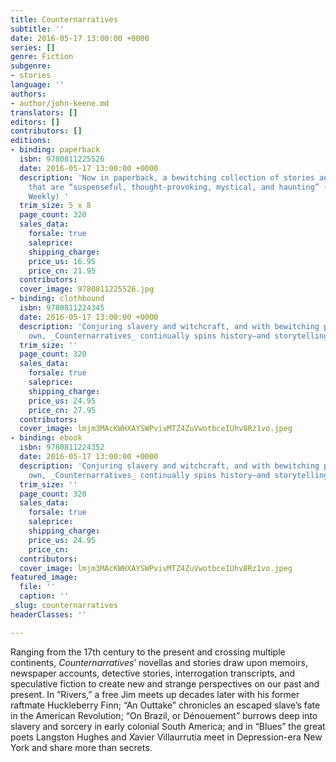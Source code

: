 ```yaml
---
title: Counternarratives
subtitle: ''
date: 2016-05-17 13:00:00 +0000
series: []
genre: Fiction
subgenre:
- stories
language: ''
authors:
- author/john-keene.md
translators: []
editors: []
contributors: []
editions:
- binding: paperback
  isbn: 9780811225526
  date: 2016-05-17 13:00:00 +0000
  description: 'Now in paperback, a bewitching collection of stories and novellas
    that are “suspenseful, thought-provoking, mystical, and haunting” (Publishers
    Weekly) '
  trim_size: 5 x 8
  page_count: 320
  sales_data:
    forsale: true
    saleprice: 
    shipping_charge: 
    price_us: 16.95
    price_cn: 21.95
  contributors: 
  cover_image: 9780811225526.jpg
- binding: clothbound
  isbn: 9780811224345
  date: 2016-05-17 13:00:00 +0000
  description: 'Conjuring slavery and witchcraft, and with bewitching powers all its
    own, _Counternarratives_ continually spins history—and storytelling—on its head '
  trim_size: ''
  page_count: 320
  sales_data:
    forsale: true
    saleprice: 
    shipping_charge: 
    price_us: 24.95
    price_cn: 27.95
  contributors: 
  cover_image: lmjm3MAcKWHXAYSWPvivMTZ4ZuVwotbceIUhv8Rz1vo.jpeg
- binding: ebook
  isbn: 9780811224352
  date: 2016-05-17 13:00:00 +0000
  description: 'Conjuring slavery and witchcraft, and with bewitching powers all its
    own, _Counternarratives_ continually spins history—and storytelling—on its head '
  trim_size: ''
  page_count: 320
  sales_data:
    forsale: true
    saleprice: 
    shipping_charge: 
    price_us: 24.95
    price_cn: 
  contributors: 
  cover_image: lmjm3MAcKWHXAYSWPvivMTZ4ZuVwotbceIUhv8Rz1vo.jpeg
featured_image:
  file: ''
  caption: ''
_slug: counternarratives
headerClasses: ''

---
```

Ranging from the 17th century to the present and crossing multiple continents, _Counternarratives_’ novellas and stories draw upon memoirs, newspaper accounts, detective stories, interrogation transcripts, and speculative fiction to create new and strange perspectives on our past and present. In “Rivers,” a free Jim meets up decades later with his former raftmate Huckleberry Finn; “An Outtake” chronicles an escaped slave’s fate in the American Revolution; “On Brazil, or Dénouement” burrows deep into slavery and sorcery in early colonial South America; and in “Blues” the great poets Langston Hughes and Xavier Villaurrutia meet in Depression-era New York and share more than secrets.

